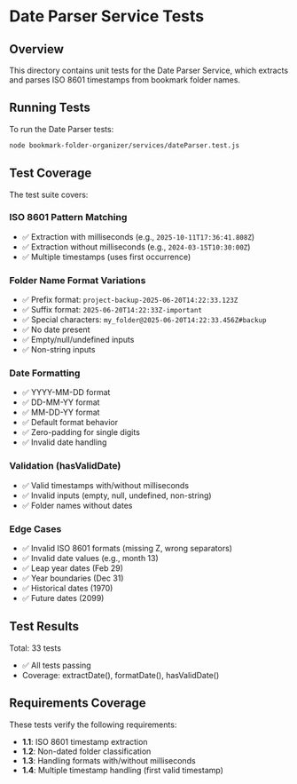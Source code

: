# Date Parser Service Tests

## Overview

This directory contains unit tests for the Date Parser Service, which extracts and parses ISO 8601 timestamps from bookmark folder names.

## Running Tests

To run the Date Parser tests:

```bash
node bookmark-folder-organizer/services/dateParser.test.js
```

## Test Coverage

The test suite covers:

### ISO 8601 Pattern Matching
- ✅ Extraction with milliseconds (e.g., `2025-10-11T17:36:41.808Z`)
- ✅ Extraction without milliseconds (e.g., `2024-03-15T10:30:00Z`)
- ✅ Multiple timestamps (uses first occurrence)

### Folder Name Format Variations
- ✅ Prefix format: `project-backup-2025-06-20T14:22:33.123Z`
- ✅ Suffix format: `2025-06-20T14:22:33Z-important`
- ✅ Special characters: `my_folder@2025-06-20T14:22:33.456Z#backup`
- ✅ No date present
- ✅ Empty/null/undefined inputs
- ✅ Non-string inputs

### Date Formatting
- ✅ YYYY-MM-DD format
- ✅ DD-MM-YY format
- ✅ MM-DD-YY format
- ✅ Default format behavior
- ✅ Zero-padding for single digits
- ✅ Invalid date handling

### Validation (hasValidDate)
- ✅ Valid timestamps with/without milliseconds
- ✅ Invalid inputs (empty, null, undefined, non-string)
- ✅ Folder names without dates

### Edge Cases
- ✅ Invalid ISO 8601 formats (missing Z, wrong separators)
- ✅ Invalid date values (e.g., month 13)
- ✅ Leap year dates (Feb 29)
- ✅ Year boundaries (Dec 31)
- ✅ Historical dates (1970)
- ✅ Future dates (2099)

## Test Results

Total: 33 tests
- ✅ All tests passing
- Coverage: extractDate(), formatDate(), hasValidDate()

## Requirements Coverage

These tests verify the following requirements:
- **1.1**: ISO 8601 timestamp extraction
- **1.2**: Non-dated folder classification
- **1.3**: Handling formats with/without milliseconds
- **1.4**: Multiple timestamp handling (first valid timestamp)
